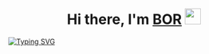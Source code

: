 <h1 align="center">Hi there, I'm <a href="https://t.me/BORRRRRRRRR_RRR" target="_blank">BOR</a> 
<img src="https://github.com/blackcater/blackcater/raw/main/images/Hi.gif" height="32"/></h1>
<a href="https://git.io/typing-svg"><img src="https://readme-typing-svg.demolab.com?font=Fira+Code&pause=1000&color=1FF74C&width=435&lines=Python+software+engineer" alt="Typing SVG" /></a>
